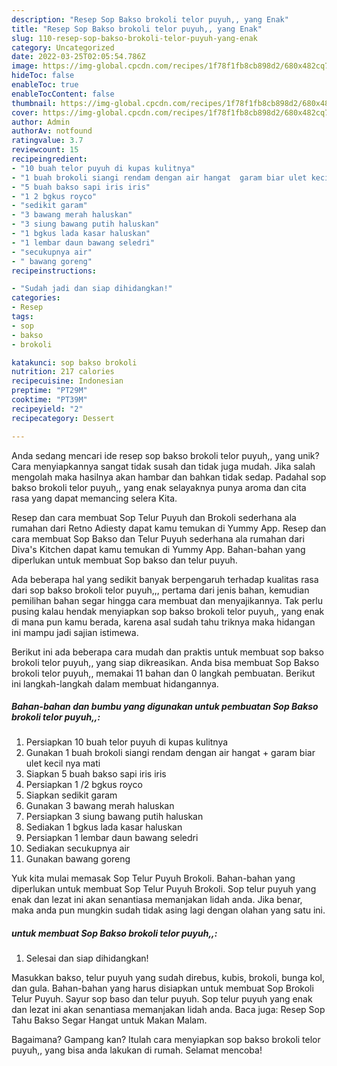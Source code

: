 ```yaml
---
description: "Resep Sop Bakso brokoli telor puyuh,, yang Enak"
title: "Resep Sop Bakso brokoli telor puyuh,, yang Enak"
slug: 110-resep-sop-bakso-brokoli-telor-puyuh-yang-enak
category: Uncategorized
date: 2022-03-25T02:05:54.786Z
image: https://img-global.cpcdn.com/recipes/1f78f1fb8cb898d2/680x482cq70/sop-bakso-brokoli-telor-puyuh-foto-resep-utama.jpg
hideToc: false
enableToc: true
enableTocContent: false
thumbnail: https://img-global.cpcdn.com/recipes/1f78f1fb8cb898d2/680x482cq70/sop-bakso-brokoli-telor-puyuh-foto-resep-utama.jpg
cover: https://img-global.cpcdn.com/recipes/1f78f1fb8cb898d2/680x482cq70/sop-bakso-brokoli-telor-puyuh-foto-resep-utama.jpg
author: Admin
authorAv: notfound
ratingvalue: 3.7
reviewcount: 15
recipeingredient:
- "10 buah telor puyuh di kupas kulitnya"
- "1 buah brokoli siangi rendam dengan air hangat  garam biar ulet kecil nya mati"
- "5 buah bakso sapi iris iris"
- "1 2 bgkus royco"
- "sedikit garam"
- "3 bawang merah haluskan"
- "3 siung bawang putih haluskan"
- "1 bgkus lada kasar haluskan"
- "1 lembar daun bawang seledri"
- "secukupnya air"
- " bawang goreng"
recipeinstructions:

- "Sudah jadi dan siap dihidangkan!"
categories:
- Resep
tags:
- sop
- bakso
- brokoli

katakunci: sop bakso brokoli 
nutrition: 217 calories
recipecuisine: Indonesian
preptime: "PT29M"
cooktime: "PT39M"
recipeyield: "2"
recipecategory: Dessert

---
```





Anda sedang mencari ide resep sop bakso brokoli telor puyuh,, yang unik? Cara menyiapkannya sangat tidak susah dan tidak juga mudah. Jika salah mengolah maka hasilnya akan hambar dan bahkan tidak sedap. Padahal sop bakso brokoli telor puyuh,, yang enak selayaknya punya aroma dan cita rasa yang dapat memancing selera Kita.





Resep dan cara membuat Sop Telur Puyuh dan Brokoli sederhana ala rumahan dari Retno Adiesty dapat kamu temukan di Yummy App. Resep dan cara membuat Sop Bakso dan Telur Puyuh sederhana ala rumahan dari Diva&#39;s Kitchen dapat kamu temukan di Yummy App. Bahan-bahan yang diperlukan untuk membuat Sop bakso dan telur puyuh.

Ada beberapa hal yang sedikit banyak berpengaruh terhadap kualitas rasa dari sop bakso brokoli telor puyuh,,, pertama dari jenis bahan, kemudian pemilihan bahan segar hingga cara membuat dan menyajikannya. Tak perlu pusing kalau hendak menyiapkan sop bakso brokoli telor puyuh,, yang enak di mana pun kamu berada, karena asal sudah tahu triknya maka hidangan ini mampu jadi sajian istimewa.






Berikut ini ada beberapa cara mudah dan praktis untuk membuat sop bakso brokoli telor puyuh,, yang siap dikreasikan. Anda bisa membuat Sop Bakso brokoli telor puyuh,, memakai 11 bahan dan 0 langkah pembuatan. Berikut ini langkah-langkah dalam membuat hidangannya.

<!--inarticleads1-->

##### Bahan-bahan dan bumbu yang digunakan untuk pembuatan Sop Bakso brokoli telor puyuh,,:

1. Persiapkan 10 buah telor puyuh di kupas kulitnya
1. Gunakan 1 buah brokoli siangi rendam dengan air hangat + garam biar ulet kecil nya mati
1. Siapkan 5 buah bakso sapi iris iris
1. Persiapkan 1 /2 bgkus royco
1. Siapkan sedikit garam
1. Gunakan 3 bawang merah haluskan
1. Persiapkan 3 siung bawang putih haluskan
1. Sediakan 1 bgkus lada kasar haluskan
1. Persiapkan 1 lembar daun bawang seledri
1. Sediakan secukupnya air
1. Gunakan  bawang goreng


Yuk kita mulai memasak Sop Telur Puyuh Brokoli. Bahan-bahan yang diperlukan untuk membuat Sop Telur Puyuh Brokoli. Sop telur puyuh yang enak dan lezat ini akan senantiasa memanjakan lidah anda. Jika benar, maka anda pun mungkin sudah tidak asing lagi dengan olahan yang satu ini. 

<!--inarticleads2-->

#####  untuk membuat Sop Bakso brokoli telor puyuh,,:


1. Selesai dan siap dihidangkan!

Masukkan bakso, telur puyuh yang sudah direbus, kubis, brokoli, bunga kol, dan gula. Bahan-bahan yang harus disiapkan untuk membuat Sop Brokoli Telur Puyuh. Sayur sop baso dan telur puyuh. Sop telur puyuh yang enak dan lezat ini akan senantiasa memanjakan lidah anda. Baca juga: Resep Sop Tahu Bakso Segar Hangat untuk Makan Malam. 

Bagaimana? Gampang kan? Itulah cara menyiapkan sop bakso brokoli telor puyuh,, yang bisa anda lakukan di rumah. Selamat mencoba!
